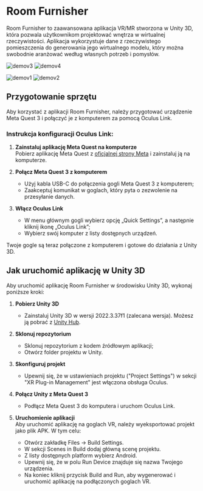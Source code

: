 # Room Furnisher  
Room Furnisher to zaawansowana aplikacja VR/MR stworzona w Unity 3D, która pozwala użytkownikom projektować wnętrza w wirtualnej rzeczywistości. Aplikacja wykorzystuje dane z rzeczywistego pomieszczenia do generowania jego wirtualnego modelu, który można swobodnie aranżować według własnych potrzeb i pomysłów.

![demov3](https://github.com/user-attachments/assets/2fb0b112-584e-4cf1-9b6d-52db970c333b)
![demov4](https://github.com/user-attachments/assets/0d037af4-c5d4-420d-b2ae-4e1b25383a7c)

![demov1](https://github.com/user-attachments/assets/b82718bd-f8c8-4dd4-923e-c3306c744afd)
![demov2](https://github.com/user-attachments/assets/2d4030cb-095b-45fa-8d9f-c2bc02d04960)


## Przygotowanie sprzętu  

Aby korzystać z aplikacji Room Furnisher, należy przygotować urządzenie Meta Quest 3 i połączyć je z komputerem za pomocą Oculus Link.  

### Instrukcja konfiguracji Oculus Link:  
1. **Zainstaluj aplikację Meta Quest na komputerze**  
   Pobierz aplikację Meta Quest z [oficjalnej strony Meta](https://www.meta.com/quest/setup/) i zainstaluj ją na komputerze.  

2. **Połącz Meta Quest 3 z komputerem**  
   - Użyj kabla USB-C do połączenia gogli Meta Quest 3 z komputerem;  
   - Zaakceptuj komunikat w goglach, który pyta o zezwolenie na przesyłanie danych.  

3. **Włącz Oculus Link**  
   - W menu głównym gogli wybierz opcję „Quick Settings”, a następnie kliknij ikonę „Oculus Link”;
   - Wybierz swój komputer z listy dostępnych urządzeń.  

Twoje gogle są teraz połączone z komputerem i gotowe do działania z Unity 3D.  

## Jak uruchomić aplikację w Unity 3D  

Aby uruchomić aplikację Room Furnisher w środowisku Unity 3D, wykonaj poniższe kroki:  

1. **Pobierz Unity 3D**  
   - Zainstaluj Unity 3D w wersji 2022.3.37f1 (zalecana wersja). Możesz ją pobrać z [Unity Hub](https://unity.com/download).  

2. **Sklonuj repozytorium**  
   - Sklonuj repozytorium z kodem źródłowym aplikacji;
   - Otwórz folder projektu w Unity.  

3. **Skonfiguruj projekt**  
   - Upewnij się, że w ustawieniach projektu ("Project Settings") w sekcji "XR Plug-in Management" jest włączona obsługa Oculus.  

4. **Połącz Unity z Meta Quest 3**  
   - Podłącz Meta Quest 3 do komputera i uruchom Oculus Link.  

5. **Uruchomienie aplikacji**  
Aby uruchomić aplikację na goglach VR, należy wyeksportować projekt jako plik APK. W tym celu:
   - Otwórz zakładkę Files -> Build Settings.
   - W sekcji Scenes in Build dodaj główną scenę projektu.
   - Z listy dostępnych platform wybierz Android.
   - Upewnij się, że w polu Run Device znajduje się nazwa Twojego urządzenia.
   - Na koniec kliknij przycisk Build and Run, aby wygenerować i uruchomić aplikację na podłączonych goglach VR.

